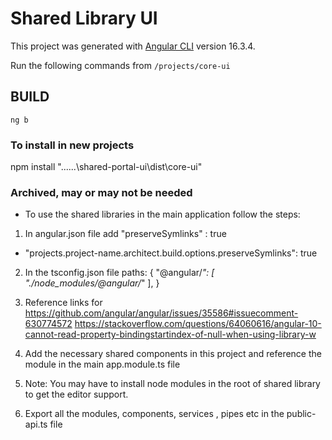 # Shared Library UI

This project was generated with [Angular CLI](https://github.com/angular/angular-cli) version 16.3.4.

Run the following commands from `/projects/core-ui`

## BUILD

`ng b`

### To install in new projects

npm install "..\..\..\shared-portal-ui\dist\core-ui"

### Archived, may or may not be needed

- To use the shared libraries in the main application follow the steps:

1.  In angular.json file add "preserveSymlinks" : true

- "projects.project-name.architect.build.options.preserveSymlinks": true

2. In the tsconfig.json file
   paths: {
   "@angular/_": [
   "./node_modules/@angular/_"
   ],
   }

3. Reference links for
   https://github.com/angular/angular/issues/35586#issuecomment-630774572
   https://stackoverflow.com/questions/64060616/angular-10-cannot-read-property-bindingstartindex-of-null-when-using-library-w

4. Add the necessary shared components in this project and reference the module in the main app.module.ts file
5. Note: You may have to install node modules in the root of shared library to get the editor support.
6. Export all the modules, components, services , pipes etc in the public-api.ts file
